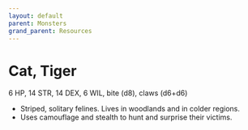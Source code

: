 ```yaml
---
layout: default
parent: Monsters
grand_parent: Resources
---
```


# Cat, Tiger

6 HP, 14 STR, 14 DEX, 6 WIL, bite (d8), claws (d6+d6)

- Striped, solitary felines. Lives in woodlands and in colder regions.
- Uses camouflage and stealth to hunt and surprise their victims.
